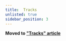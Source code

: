 ```yaml
---
title:  Tracks
unlisted: true
sidebar_position: 3
---
```



**Moved to ["Tracks" article](./index.md)**

